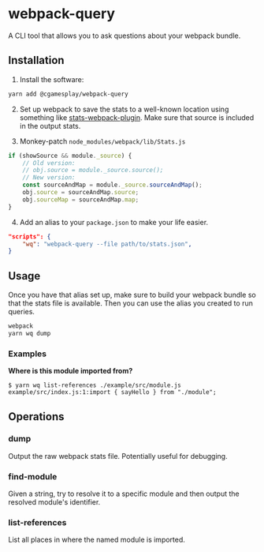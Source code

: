 # webpack-query

A CLI tool that allows you to ask questions about your webpack bundle.

## Installation

1. Install the software:

```bash
yarn add @cgamesplay/webpack-query
```

2. Set up webpack to save the stats to a well-known location using something like [stats-webpack-plugin](https://github.com/FormidableLabs/webpack-stats-plugin). Make sure that source is included in the output stats.

3. Monkey-patch `node_modules/webpack/lib/Stats.js`

```js
if (showSource && module._source) {
    // Old version:
	// obj.source = module._source.source();
    // New version:
    const sourceAndMap = module._source.sourceAndMap();
    obj.source = sourceAndMap.source;
    obj.sourceMap = sourceAndMap.map;
}
```

4. Add an alias to your `package.json` to make your life easier.

```json
"scripts": {
    "wq": "webpack-query --file path/to/stats.json",
}
```

## Usage

Once you have that alias set up, make sure to build your webpack bundle so that the stats file is available. Then you can use the alias you created to run queries.

```bash
webpack
yarn wq dump
```

### Examples

**Where is this module imported from?**

```
$ yarn wq list-references ./example/src/module.js
example/src/index.js:1:import { sayHello } from "./module";
```

## Operations

### dump

Output the raw webpack stats file. Potentially useful for debugging.

### find-module

Given a string, try to resolve it to a specific module and then output the resolved module's identifier.

### list-references

List all places in where the named module is imported.